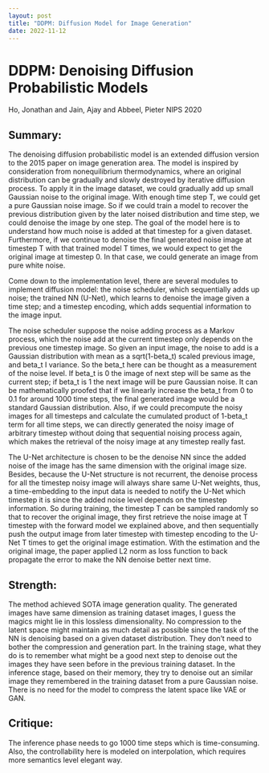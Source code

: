 ```yaml
---
layout: post
title: "DDPM: Diffusion Model for Image Generation"
date: 2022-11-12
---
```

# DDPM: Denoising Diffusion Probabilistic Models
Ho, Jonathan and Jain, Ajay and Abbeel, Pieter
NIPS 2020

## Summary:
The denoising diffusion probabilistic model is an extended diffusion version to the 2015 paper on image generation area. The model is inspired by consideration from nonequilibrium thermodynamics, where an original distribution can be gradually and slowly destroyed by iterative diffusion process. To apply it in the image dataset, we could gradually add up small Gaussian noise to the original image. With enough time step T, we could get a pure Gaussian noise image. So if we could train a model to recover the previous distribution given by the later noised distribution and time step, we could denoise the image by one step. The goal of the model here is to understand how much noise is added at that timestep for a given dataset. Furthermore, if we continue to denoise the final generated noise image at timestep T with that trained model T times, we would expect to get the original image at timestep 0. In that case, we could generate an image from pure white noise.

Come down to the implementation level, there are several modules to implement diffusion model: the noise scheduler, which sequentially adds up noise; the trained NN (U-Net), which learns to denoise the image given a time step; and a timestep encoding, which adds sequential information to the image input.

The noise scheduler suppose the noise adding process as a Markov process, which the noise add at the current timestep only depends on the previous one timestep image. So given an input image, the noise to add is a Gaussian distribution with mean as a sqrt(1-beta_t) scaled previous image, and beta_t I variance. So the beta_t here can be thought as a measurement of the noise level. If beta_t is 0 the image of next step will be same as the current step; if beta_t is 1 the next image will be pure Gaussian noise. It can be mathematically proofed that if we linearly increase the beta_t from 0 to 0.1 for around 1000 time steps, the final generated image would be a standard Gaussian distribution. Also, if we could precompute the noisy images for all timesteps and calculate the cumulated product of 1-beta_t term for all time steps, we can directly generated the noisy image of arbitrary timestep without doing that sequential noising process again, which makes the retrieval of the noisy image at any timestep really fast.

The U-Net architecture is chosen to be the denoise NN since the added noise of the image has the same dimension with the original image size. Besides, because the U-Net structure is not recurrent, the denoise process for all the timestep noisy image will always share same U-Net weights, thus, a time-embedding to the input data is needed to notify the U-Net which timestep it is since the added noise level depends on the timestep information. So during training, the timestep T can be sampled randomly so that to recover the original image, they first retrieve the noise image at T timestep with the forward model we explained above, and then sequentially push the output image from later timestep with timestep encoding to the U-Net T times to get the original image estimation. With the estimation and the original image, the paper applied L2 norm as loss function to back propagate the error to make the NN denoise better next time.

## Strength:
The method achieved SOTA image generation quality. The generated images have same dimension as training dataset images, I guess the magics might lie in this lossless dimensionality. No compression to the latent space might maintain as much detail as possible since the task of the NN is denoising based on a given dataset distribution. They don’t need to bother the compression and generation part. In the training stage, what they do is to remember what might be a good next step to denoise out the images they have seen before in the previous training dataset. In the inference stage,  based on their memory, they try to denoise out an similar image they remembered in the training dataset from a pure Gaussian noise. There is no need for the model to compress the latent space like VAE or GAN.

## Critique:
The inference phase needs to go 1000 time steps which is time-consuming. Also, the controllability here is modeled on interpolation, which requires more semantics level elegant way.
